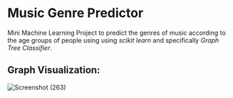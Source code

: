 # Music Genre Predictor
Mini Machine Learning Project to predict the genres of music according to the age groups of people using using _scikit_ _learn_ and specifically _Graph_ _Tree_ _Classifier_.

## Graph Visualization:

![Screenshot (263)](https://user-images.githubusercontent.com/64021315/120065016-ab7b4580-c088-11eb-9cc2-449cd60b212e.png)
